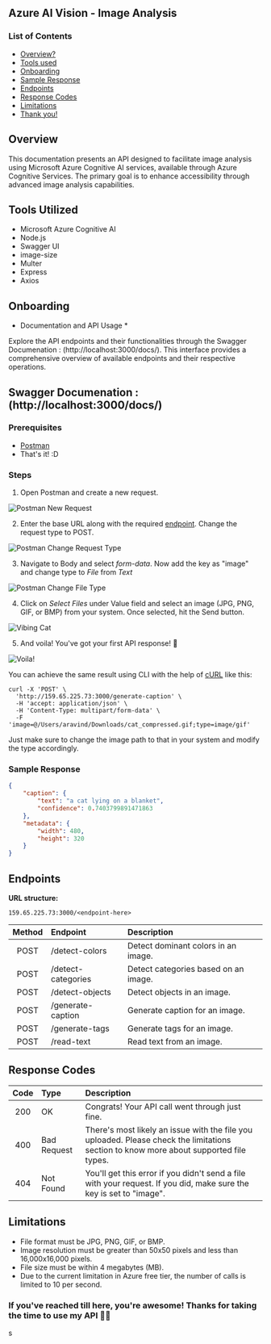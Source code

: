 ## Azure AI Vision - Image Analysis


### List of Contents

- [Overview?](#overview)
- [Tools used](#tools-used)
- [Onboarding](#onboarding)
- [Sample Response](#sample-response)
- [Endpoints](#endpoints)
- [Response Codes](#response-codes)
- [Limitations](#limitations)
- [Thank you!](#if-youve-reached-till-here-youre-awesome-thanks-for-taking-the-time-to-use-my-api-🙌🏻)  

## Overview

This documentation presents an API designed to facilitate image analysis using Microsoft Azure Cognitive AI services, available through Azure Cognitive Services. The primary goal is to enhance accessibility through advanced image analysis capabilities.

## Tools Utilized

* Microsoft Azure Cognitive AI
* Node.js
* Swagger UI
* image-size
* Multer
* Express
* Axios


## Onboarding

* Documentation and API Usage *

Explore the API endpoints and their functionalities through the Swagger Documenation : (http://localhost:3000/docs/). This interface provides a comprehensive overview of available endpoints and their respective operations.

## Swagger Documenation : (http://localhost:3000/docs/)


### Prerequisites
- [Postman](https://www.postman.com/)
- That's it! :D

### Steps
1. Open Postman and create a new request.

![Postman New Request](https://i.imgur.com/HD7vEjA.png)

2. Enter the base URL along with the required [endpoint](#endpoints). Change the request type to POST.

![Postman Change Request Type](https://i.imgur.com/vh5q66Q.png)

3. Navigate to Body and select *form-data*. Now add the key as "image" and change type to *File* from *Text*

![Postman Change File Type](https://i.imgur.com/t1I5I6v.png)

4. Click on *Select Files* under Value field and select an image (JPG, PNG, GIF, or BMP) from your system. Once selected, hit the Send button.

![Vibing Cat](https://s5.gifyu.com/images/SiWE9.gif)

5. And voila! You've got your first API response! 🎉

![Voila!](https://i.imgur.com/Xnjreoy.png)

You can achieve the same result using CLI with the help of [cURL](https://curl.se/) like this:
```
curl -X 'POST' \
  'http://159.65.225.73:3000/generate-caption' \
  -H 'accept: application/json' \
  -H 'Content-Type: multipart/form-data' \
  -F 'image=@/Users/aravind/Downloads/cat_compressed.gif;type=image/gif'
```
Just make sure to change the image path to that in your system and modify the type accordingly.

### Sample Response
```json
{
    "caption": {
        "text": "a cat lying on a blanket",
        "confidence": 0.7403799891471863
    },
    "metadata": {
        "width": 480,
        "height": 320
    }
}
```

## Endpoints

**URL structure:** 

    159.65.225.73:3000/<endpoint-here>

| Method | Endpoint | Description |
| :--------: | :------- | :------- |
| POST | /detect-colors | Detect dominant colors in an image. |
| POST | /detect-categories | Detect categories based on an image. |
| POST | /detect-objects | Detect objects in an image. |
| POST | /generate-caption | Generate caption for an image. |
| POST | /generate-tags | Generate tags for an image. |
| POST | /read-text | Read text from an image. |


## Response Codes

| Code | Type | Description |
| :--------: | :------- | :------- |
| 200 | OK | Congrats! Your API call went through just fine. |
| 400 | Bad Request | There's most likely an issue with the file you uploaded. Please check the limitations section to know more about supported file types. |
| 404 | Not Found | You'll get this error if you didn't send a file with your request. If you did, make sure the key is set to "image". |

## Limitations
- File format must be JPG, PNG, GIF, or BMP.
- Image resolution must be greater than 50x50 pixels and less than 16,000x16,000 pixels.
- File size must be within 4 megabytes (MB).
- Due to the current limitation in Azure free tier, the number of calls is limited to 10 per second.

### If you've reached till here, you're awesome! Thanks for taking the time to use my API 🙌🏻
s